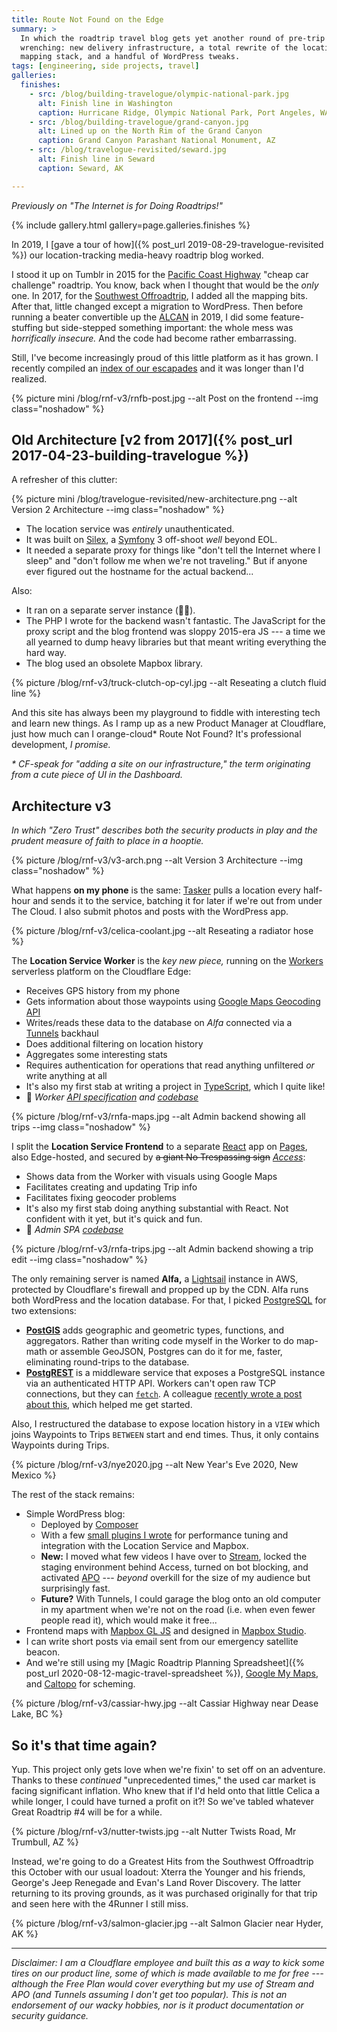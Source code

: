 ```yaml
---
title: Route Not Found on the Edge
summary: >
  In which the roadtrip travel blog gets yet another round of pre-trip
  wrenching: new delivery infrastructure, a total rewrite of the location and
  mapping stack, and a handful of WordPress tweaks.
tags: [engineering, side projects, travel]
galleries:
  finishes:
    - src: /blog/building-travelogue/olympic-national-park.jpg
      alt: Finish line in Washington
      caption: Hurricane Ridge, Olympic National Park, Port Angeles, WA
    - src: /blog/building-travelogue/grand-canyon.jpg
      alt: Lined up on the North Rim of the Grand Canyon
      caption: Grand Canyon Parashant National Monument, AZ
    - src: /blog/travelogue-revisited/seward.jpg
      alt: Finish line in Seward
      caption: Seward, AK

---
```


_Previously on "The Internet is for Doing Roadtrips!"_

{% include gallery.html gallery=page.galleries.finishes %}

In 2019, I [gave a tour of how]({% post_url 2019-08-29-travelogue-revisited %})
our location-tracking media-heavy roadtrip blog worked.

I stood it up on Tumblr in 2015 for the [Pacific Coast Highway][PCH] "cheap car
challenge" roadtrip. You know, back when I thought that would be the _only_ one.
In 2017, for the [Southwest Offroadtrip][TQOR], I added all the mapping bits.
After that, little changed except a migration to WordPress. Then before running
a beater convertible up the [ALCAN][ALCAN] in 2019, I did some feature-stuffing
but side-stepped something important: the whole mess was _horrifically
insecure._ And the code had become rather embarrassing.

Still, I've become increasingly proud of this little platform as it has grown. I
recently compiled an
<a href="https://www.routenotfound.com/index/?utm_source=tsmithcreative&utm_medium=website&utm_campaign=tsmithcreative" rel="nofollow">
index of our escapades</a> and it was longer than I'd realized.

{% picture mini /blog/rnf-v3/rnfb-post.jpg --alt Post on the frontend --img class="noshadow" %}

## Old Architecture [v2 from 2017]({% post_url 2017-04-23-building-travelogue %})

A refresher of this clutter:

{% picture mini /blog/travelogue-revisited/new-architecture.png --alt Version 2 Architecture --img class="noshadow" %}

- The location service was _entirely_ unauthenticated.
- It was built on [Silex][SILEX], a [Symfony][SYMF] 3 off-shoot _well_ beyond EOL.
- It needed a separate proxy for things like "don't tell the Internet where I
  sleep" and "don't follow me when we're not traveling." But if anyone ever
  figured out the hostname for the actual backend...

Also:

- It ran on a separate server instance (💸💸).
- The PHP I wrote for the backend wasn't fantastic. The JavaScript for the
  proxy script and the blog frontend was sloppy 2015-era JS --- a time we all
  yearned to dump heavy libraries but that meant writing everything the hard way.
- The blog used an obsolete Mapbox library.

{% picture /blog/rnf-v3/truck-clutch-op-cyl.jpg --alt Reseating a clutch fluid line %}

And this site has always been my playground to fiddle with interesting tech
and learn new things. As I ramp up as a new Product Manager at Cloudflare,
just how much can I orange-cloud\* Route Not Found? It's professional
development, _I promise._

_\* CF-speak for "adding a site on our infrastructure," the term originating from a cute piece of UI in the Dashboard._

## Architecture v3

_In which "Zero Trust" describes both the security products in play and the prudent measure of faith to place in a hooptie._

{% picture /blog/rnf-v3/v3-arch.png --alt Version 3 Architecture --img class="noshadow" %}

What happens **on my phone** is the same: [Tasker][TASKER]
pulls a location every half-hour and sends it to the service, batching it for
later if we're out from under The Cloud. I also submit photos and posts with the
WordPress app.

{% picture /blog/rnf-v3/celica-coolant.jpg --alt Reseating a radiator hose %}

The **Location Service Worker** is the _key new piece,_ running on the
[Workers][WORKERS] serverless platform on the Cloudflare Edge:

- Receives GPS history from my phone
- Gets information about those waypoints using [Google Maps Geocoding API][GMAPS]
- Writes/reads these data to the database on _Alfa_ connected via a [Tunnels][TUNNEL] backhaul
- Does additional filtering on location history
- Aggregates some interesting stats
- Requires authentication for operations that read anything unfiltered _or_
  write anything at all
- It's also my first stab at writing a project in [TypeScript][TS], which I quite like!
- 📝 _Worker [API specification][RNFAPI] and [codebase][RNFLSW]_

{% picture /blog/rnf-v3/rnfa-maps.jpg --alt Admin backend showing all trips --img class="noshadow" %}

I split the **Location Service Frontend** to a separate [React][REACT] app
on [Pages][PAGES], also Edge-hosted, and secured by ~~a giant No Trespassing sign~~
_[Access][ACCESS]_:

- Shows data from the Worker with visuals using Google Maps
- Facilitates creating and updating Trip info
- Facilitates fixing geocoder problems
- It's also my first stab doing anything substantial with React.  Not confident
  with it yet, but it's quick and fun.
- 📝 _Admin SPA [codebase][RNFLAP]_

{% picture /blog/rnf-v3/rnfa-trips.jpg --alt Admin backend showing a trip edit --img class="noshadow" %}

The only remaining server is named **Alfa,** a [Lightsail][LIGHTSAIL] instance
in AWS, protected by Cloudflare's firewall and propped up by the CDN. Alfa runs
both WordPress and the location database. For that, I picked [PostgreSQL][PSQL]
for two extensions:

- **[PostGIS][PGIS]** adds geographic and geometric types, functions,
  and aggregators. Rather than writing code myself in the Worker to do
  map-math or assemble GeoJSON, Postgres can do it for me, faster,
  eliminating round-trips to the database.
- **[PostgREST][PRST]** is a middleware service that exposes a PostgreSQL
  instance via an authenticated HTTP API. Workers can't open raw TCP
  connections, but they can [`fetch`][FETCH]. A colleague
  [recently wrote a post about this][CFBLOG], which helped me get started.

Also, I restructured the database to expose location history in a `VIEW` which
joins Waypoints to Trips `BETWEEN` start and end times. Thus, it only contains
Waypoints during Trips.

{% picture /blog/rnf-v3/nye2020.jpg --alt New Year's Eve 2020, New Mexico %}

The rest of the stack remains:

- Simple WordPress blog:
  - Deployed by [Composer][COMPOSER]
  - With a few [small plugins I wrote][RNFWP] for performance tuning and
    integration with the Location Service and Mapbox.
  - **New:** I moved what few videos I have over to [Stream][STREAM], locked
    the staging environment behind Access, turned on bot blocking, and activated
    [APO][APO] --- _beyond_ overkill for the size of my audience but surprisingly
    fast.
  - **Future?** With Tunnels, I could garage the blog onto an old computer in my
    apartment when we're not on the road (i.e. when even fewer people read it),
    which would make it free...
- Frontend maps with [Mapbox GL JS][MAPBOX] and designed in [Mapbox Studio][MAPSTUDIO].
- I can write short posts via email sent from our emergency satellite beacon.
- And we're still using my
  [Magic Roadtrip Planning Spreadsheet]({% post_url 2020-08-12-magic-travel-spreadsheet %}),
  [Google My Maps][MYMAPS], and [Caltopo][CALTOPO] for scheming.

{% picture /blog/rnf-v3/cassiar-hwy.jpg --alt Cassiar Highway near Dease Lake, BC %}

## So it's that time again?

Yup. This project only gets love when we're fixin' to set off on an adventure.
Thanks to these _continued_ "unprecedented times," the used car market is facing
significant inflation. Who knew that if I'd held onto that little Celica a while
longer, I could have turned a profit on it?! So we've tabled whatever Great
Roadtrip #4 will be for a while.

{% picture /blog/rnf-v3/nutter-twists.jpg --alt Nutter Twists Road, Mr Trumbull, AZ %}

Instead, we're going to do a Greatest Hits from the Southwest Offroadtrip this
October with our usual loadout: Xterra the Younger and his friends, George's
Jeep Renegade and Evan's Land Rover Discovery. The latter returning to its
proving grounds, as it was purchased originally for that trip and seen here with
the 4Runner I still miss.

{% picture /blog/rnf-v3/salmon-glacier.jpg --alt Salmon Glacier near Hyder, AK %}

---

_Disclaimer: I am a Cloudflare employee and built this as a way to kick some tires on our product line, some of which is made available to me for free --- although the Free Plan would cover everything but my use of Stream and APO (and Tunnels assuming I don't get too popular). This is not an endorsement of our wacky hobbies, nor is it product documentation or security guidance._

[PCH]: https://tsmithphotos.com/the-pacific-coast-highway?utm_source=tsmithcreative&utm_medium=website&utm_campaign=blog
[TQOR]: https://tsmithphotos.com/overland-in-the-southwest?utm_source=tsmithcreative&utm_medium=website&utm_campaign=blog
[ALCAN]: https://tsmithphotos.com/austin-to-alaska?utm_source=tsmithcreative&utm_medium=website&utm_campaign=blog
[RNFINDEX]: https://www.routenotfound.com/index/?utm_source=tsmithcreative&utm_medium=website&utm_campaign=blog
[SILEX]: https://github.com/silexphp/Silex
[SYMF]: https://symfony.com/
[TASKER]: https://tasker.joaoapps.com/
[WORKERS]: https://workers.cloudflare.com/
[GMAPS]: https://developers.google.com/maps/documentation/geocoding/overview?hl=en
[TUNNEL]: https://developers.cloudflare.com/cloudflare-one/connections/connect-apps/create-tunnel
[TS]: https://www.typescriptlang.org/
[RNFAPI]: https://rnflocationserviceapiv2.docs.apiary.io/
[RNFLSW]: https://github.com/tsmith512/rnf-location-service
[REACT]: https://reactjs.org/
[PAGES]: https://pages.cloudflare.com/
[ACCESS]: https://developers.cloudflare.com/cloudflare-one/applications/configure-apps/self-hosted-apps
[RNFLAP]: https://github.com/tsmith512/rnf-location-admin
[LIGHTSAIL]: https://aws.amazon.com/lightsail/
[PSQL]: https://www.postgresql.org/
[PGIS]: https://postgis.net/
[PRST]: https://postgrest.org/en/v8.0/
[FETCH]: https://developer.mozilla.org/en-US/docs/Web/API/Fetch_API
[CFBLOG]: https://blog.cloudflare.com/modernizing-a-familiar-approach-to-rest-apis-with-postgresql-and-cloudflare-workers/
[COMPOSER]: https://getcomposer.org/
[RNFWP]: https://github.com/tsmith512/routenotfound/tree/master/wp-content/plugins
[APO]: https://developers.cloudflare.com/automatic-platform-optimization/
[STREAM]: https://www.cloudflare.com/products/cloudflare-stream/
[MAPBOX]: https://www.mapbox.com/mapbox-gljs
[MAPSTUDIO]: https://www.mapbox.com/mapbox-studio
[MYMAPS]: https://www.google.com/maps/about/mymaps/
[CALTOPO]: https://caltopo.com/
